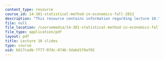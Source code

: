 ```yaml
---
content_type: resource
course_id: 14-381-statistical-method-in-economics-fall-2013
description: "This resource contains information regarding lecture 10.\r\n"
file: null
file_location: /coursemedia/14-381-statistical-method-in-economics-fall-2013/b617cadb7f7707dc07463dabd1f8af02_MIT14_381F13_lec10.pdf
file_type: application/pdf
layout: pdf
title: Lecture 10 slides
type: course
uid: b617cadb-7f77-07dc-0746-3dabd1f8af02
---
```


